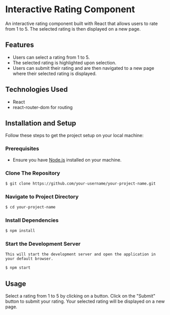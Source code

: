 # Interactive Rating Component

An interactive rating component built with React that allows users to rate from 1 to 5. The selected rating is then displayed on a new page.


## Features
- Users can select a rating from 1 to 5.
- The selected rating is highlighted upon selection.
- Users can submit their rating and are then navigated to a new page where their selected rating is displayed.

## Technologies Used
- React
- react-router-dom for routing

## Installation and Setup
Follow these steps to get the project setup on your local machine:

### Prerequisites
- Ensure you have [Node.js](https://nodejs.org/) installed on your machine.


### Clone The Repository
```bash
$ git clone https://github.com/your-username/your-project-name.git
```

### Navigate to Project Directory
```bash
$ cd your-project-name
```

### Install Dependencies
```bash
$ npm install
```

### Start the Development Server
`This will start the development server and open the application in your default browser.`
```bash
$ npm start
```

## Usage
Select a rating from 1 to 5 by clicking on a button. Click on the "Submit" button to submit your rating. Your selected rating will be displayed on a new page.





